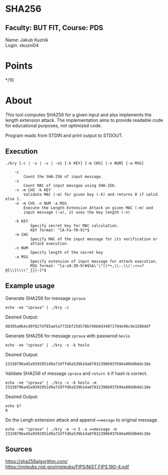 # SHA256 
## Faculty: BUT FIT, Course: PDS

Name: Jakub Kuznik  
Login: xkuzni04  

# Points 
*/10

# About 

This tool computes SHA256 for a given input and also implements the length extension attack. The implementation aims to provide readable code for educational purposes, not optimized code.

Program reads from STDIN and print output to STDOUT. 

## Execution  
```./kry {-c | -s | -v | -e} [-k KEY] [-m CHS] [-n NUM] [-a MSG]```
```
    -c
        Count the SHA-256 of input message.
    -s
        Count MAC of input messgae using SHA-256.
    -v -m CHS -k KEY
        Validate MAC (-m) for given key (-k) and returns 0 if valid else 1.
    -e -m CHS -n NUM -a MSG
        Execute the Length Extension Attack on given MAC (-m) and
        input message (-a), it uses the key length (-n)

    -k KEY
           Specify secret key for MAC calculation. 
           KEY format: ^[A-Fa-f0-9]*$
    -m CHS
           Specify MAC of the input message for its verification or 
           attack execution.
    -n NUM
           Specify length of the secret key
    -a MSG
           Specify extension of input message for attack execution.
           MSG format: ^[a-zA-Z0-9!#$%&\'\"()*+,\\-.\\/:;<>=?@[\\]\\\\^_{}|~]*$
```

## Example usage 

Generate SHA256 for message `zprava`
```
echo -ne "zprava" | ./kry -c 
```
Desired Output:
```
d8305a064cd0f827df85ae5a7732bf25d578b746b8434871704e98cde3208ddf
```

Generate SHA256 for message `zprava` with passwrod `heslo`
```
echo -ne "zprava" | ./kry -s -k heslo
```
Desired Output:
```
23158796a45a9392951d9a72dffd6a539b14a07832390b937b94a80ddb6dc18e
```

Validate SHA256 of message `zprava` and `return 0` if hash is correct. 
```
echo -ne "zprava" | ./kry -v -k heslo -m 23158796a45a9392951d9a72dffd6a539b14a07832390b937b94a80ddb6dc18e
```
Desired Output:
```
echo $?
0
```

Do the Lengh extension attack and append `==mesage` to original message. 
```
echo -ne "zprava" | ./kry -e -n 5 -a ==message -m 23158796a45a9392951d9a72dffd6a539b14a07832390b937b94a80ddb6dc18e
```

## Sources 
https://sha256algorithm.com/  
https://nvlpubs.nist.gov/nistpubs/FIPS/NIST.FIPS.180-4.pdf




